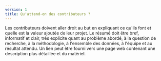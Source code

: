 ```yaml
---
version: 1
title: Qu'attend-on des contributeurs ?
---
```


Les contributeurs doivent aller droit au but en expliquant ce qu'ils font et quelle est la valeur ajoutée de leur projet. Le résumé doit être bref, informatif et clair, très explicite quant au problème abordé, à la question de recherche, à la méthodologie, à l'ensemble des données, à l'équipe et au résultat attendu. Un lien peut être fourni vers une page web contenant une description plus détaillée et du matériel.
